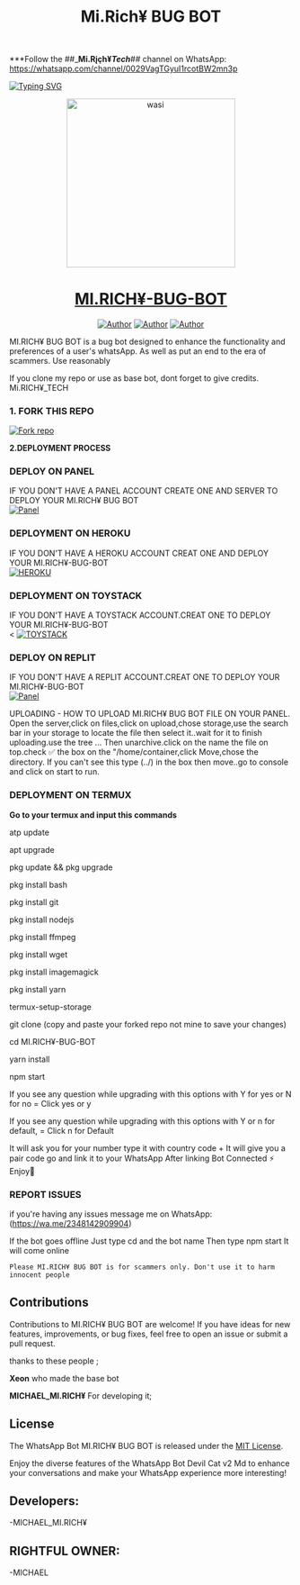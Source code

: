 <h1 align="center"> Mi.Rich¥ BUG BOT </h1>
<p align="center">  ‎
  
***‎Follow the ##___Mi.Rįçh¥_Tech___## channel on WhatsApp: https://whatsapp.com/channel/0029VagTGyuI1rcotBW2mn3p
  
<a href="https://git.io/typing-svg"><img src="https://readme-typing-svg.demolab.com?font=Black+Ops+One&size=50&pause=1000&color=1BAFBAFF&center=true&width=910&height=100&lines=THANKS FOR CHOOSING ;Mi.Rich¥-BUG-BOT;WHATSAPP+BUG+BOT;CREATED+BY+MCHAEL+MI.RICH¥;RELEASED+12.08.24;MADE WITH LOVE " alt="Typing SVG" /></a>
  </p>

  <p align="center">  
  <a href="https://whatsapp.com/channel/0029VagTGyuI1rcotBW2mn3p">
    <img alt="wasi" height="300" src="https://telegra.ph/file/3a21bf26bedef7966fd74.jpg">
    <h1 align="center">MI.RICH¥-BUG-BOT</h1>
  </a>
</p>
<p align="center">
<a href="https://github.com/MI.RICHY¥"><img title="Author" src="https://img.shields.io/badge/MI.RICH¥-black?style=for-the-badge&logo=Github"></a> <a href="https://whatsapp.com/channel/0029VagTGyuI1rcotBW2mn3p"><img title="Author" src="https://img.shields.io/badge/CHANNEL-black/white?style=for-the-badge&logo=whatsapp"></a> <a href="https://wa.me/2348142909904"><img title="Author" src="https://img.shields.io/badge/CHAT US-black?style=for-the-badge&logo=whatsapp"></a>

   
   

MI.RICH¥ BUG BOT is a bug bot designed to enhance the functionality and preferences of a user's whatsApp. As well as put an end to the era of scammers. Use reasonably

If you clone my repo or use as base bot, dont forget to give credits. Mi.RICH¥_TECH
### 1. FORK THIS REPO

<a href='https://github.com/mirichy419/MI.RICHY-BUG-BOT/fork' target="_blank"><img alt='Fork repo' src='https://img.shields.io/badge/Fork This Repo-black?style=for-the-badge&logo=git&logoColor=Black'/></a>
   


 **2.DEPLOYMENT PROCESS**
### DEPLOY ON PANEL
IF YOU DON'T HAVE A PANEL ACCOUNT CREATE ONE AND SERVER TO DEPLOY YOUR MI.RICH¥ BUG BOT 
    <br>
    <a href='https://bot-hosting.net/?aff=1264676029318955030' target="_blank"><img alt='Panel' src='https://img.shields.io/badge/-Deploy-red?style=for-the-badge&logo=panel&logoColor=black'/></a>

### DEPLOYMENT ON HEROKU
IF YOU DON'T HAVE A HEROKU ACCOUNT CREAT ONE AND DEPLOY YOUR MI.RICH¥-BUG-BOT
    <br>
    <a href='https://signup.heroku.com' target="_blank"><img alt='HEROKU'
src='https://img.shield.io/badge/-Deploy-blue?style=for-the-badge&logo=heroku&logocolor=black'/></a>

### DEPLOYMENT ON TOYSTACK
IF YOU DON'T HAVE A TOYSTACK ACCOUNT.CREAT ONE TO DEPLOY YOUR MI.RICH¥-BUG-BOT
   <br>
  <
    <a href='https://bot-hosting.net/?aff=1264676029318955030' target="_blank"><img alt='TOYSTACK' src='https://img.shields.io/badge/-Deploy-blue?style=for-the-badge&logo=toystack&logoColor=black'/></a>

### DEPLOY ON REPLIT  
IF YOU DON'T HAVE A REPLIT ACCOUNT.CREAT ONE TO DEPLOY YOUR MI.RICH¥-BUG-BOT
  <br>
  <a href='https://bot-hosting.net/?aff=1264676029318955030' target="_blank"><img alt='Panel' src='https://img.shields.io/badge/-Deploy-red?style=for-the-badge&logo=panel&logoColor=black'/></a>


UPLOADING - HOW TO UPLOAD MI.RICH¥ BUG BOT FILE ON YOUR PANEL. Open the server,click on files,click on upload,chose storage,use the search bar in your storage to locate the file then select it..wait for it to finish uploading.use the tree ... Then unarchive.click on the name the file on top.check ✅ the box on the "/home/container,click Move,chose the directory. If you can't see this type (../) in the box then move..go to console and click on start to run.

### DEPLOYMENT ON TERMUX

**Go to your termux and input this commands**


atp update

apt upgrade

pkg update && pkg upgrade

pkg install bash

pkg install git

pkg install nodejs

pkg install ffmpeg

pkg install wget

pkg install imagemagick

pkg install yarn

termux-setup-storage

git clone  (copy and paste your forked repo not mine to save your changes) 


cd MI.RICH¥-BUG-BOT

yarn install
   
npm start


If you see any question while upgrading with this options with Y for yes or N for no = Click yes or y

If you see any question while upgrading with this options with Y or n for default, = Click n for Default



 It will ask you for your number type it with country code +
 It will give you a pair code go and link it to your WhatsApp 
 After linking
 Bot Connected ⚡
 Enjoy🤖

### REPORT ISSUES

if you're having any issues message me on
WhatsApp: (https://wa.me/2348142909904) 

If the bot goes offline 
Just type cd and the bot name 
Then type npm start
It will come online

`Please MI.RICH¥ BUG BOT is for scammers only. Don't use it to harm innocent people`


## Contributions

Contributions to MI.RICH¥ BUG BOT are welcome! If you have ideas for new features, improvements, or bug fixes, feel free to open an issue or submit a pull request. <br>

   thanks to these people ;

   **Xeon** who made the base bot

   **MICHAEL_MI.RICH¥** For developing it; <br>


## License

The WhatsApp Bot MI.RICH¥ BUG BOT is released under the [MIT License](https://opensource.org/licenses/MIT).

Enjoy the diverse features of the WhatsApp Bot Devil Cat v2 Md to enhance your conversations and make your WhatsApp experience more interesting!

## Developers:

-MICHAEL_MI.RICH¥
## RIGHTFUL OWNER:
-MICHAEL
